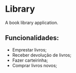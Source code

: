 # Library 

A book library application. 

## Funcionalidades:
- Emprestar livros; 
- Receber devolução de livros;
- Fazer carteirinha; 
- Comprar livros novos; 







